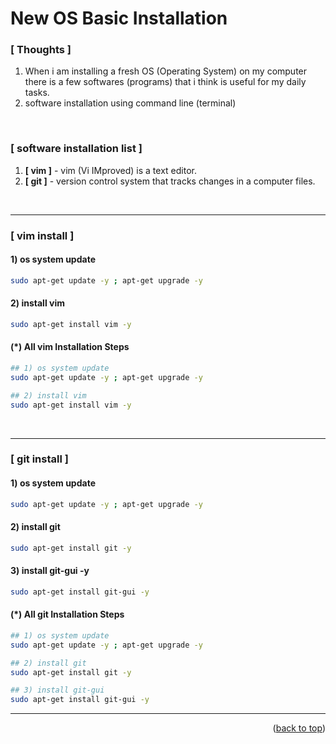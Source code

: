 <a name="topage"></a>

# New OS Basic Installation

### [ Thoughts ]

  1. When i am installing a fresh OS (Operating System) on my computer there is a few softwares (programs) that i think is useful for my daily tasks.
  2. software installation using command line (terminal)

<br/>

### [ software installation list ]
1. **[ vim ]** - vim (Vi IMproved) is a text editor.
2. **[ git ]** - version control system that tracks changes in a computer files.

<br/>

-----
### [ vim install ]

#### 1) os system update
  ```sh
sudo apt-get update -y ; apt-get upgrade -y
```

#### 2) install vim
  ```sh
sudo apt-get install vim -y
```

#### (*) All vim Installation Steps
 ```sh
## 1) os system update
sudo apt-get update -y ; apt-get upgrade -y

## 2) install vim
sudo apt-get install vim -y
```

<br/>

-----
### [ git install ]

#### 1) os system update
  ```sh
sudo apt-get update -y ; apt-get upgrade -y
```

#### 2) install git
  ```sh
sudo apt-get install git -y
```

#### 3) install git-gui -y
  ```sh
sudo apt-get install git-gui -y
```

#### (*) All git Installation Steps
 ```sh
## 1) os system update
sudo apt-get update -y ; apt-get upgrade -y

## 2) install git
sudo apt-get install git -y

## 3) install git-gui
sudo apt-get install git-gui -y
```

---

<p align="right">(<a href="#topage">back to top</a>)</p>
<br/>
<br/>
